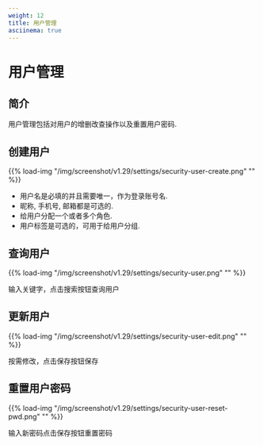 ```yaml
---
weight: 12
title: 用户管理
asciinema: true
---
```


# 用户管理

## 简介

用户管理包括对用户的增删改查操作以及重置用户密码.

## 创建用户

{{% load-img "/img/screenshot/v1.29/settings/security-user-create.png" "" %}}

- 用户名是必填的并且需要唯一，作为登录账号名.
- 昵称, 手机号, 邮箱都是可选的.
- 给用户分配一个或者多个角色.
- 用户标签是可选的，可用于给用户分组.

## 查询用户

{{% load-img "/img/screenshot/v1.29/settings/security-user.png" "" %}}

输入关键字，点击搜索按钮查询用户

## 更新用户

{{% load-img "/img/screenshot/v1.29/settings/security-user-edit.png" "" %}}

按需修改，点击保存按钮保存

## 重置用户密码

{{% load-img "/img/screenshot/v1.29/settings/security-user-reset-pwd.png" "" %}}

输入新密码点击保存按钮重置密码
